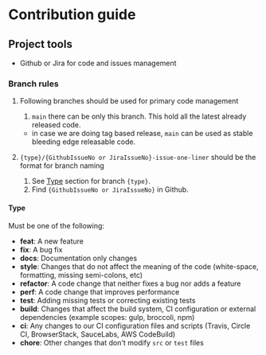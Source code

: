 # Contribution guide

## Project tools

- Github or Jira for code and issues management

### Branch rules

1. Following branches should be used for primary code management

   1. `main` there can be only this branch. This hold all the latest already released code.

   - in case we are doing tag based release, `main` can be used as stable bleeding edge releasable code.

1. `{type}/{GithubIssueNo or JiraIssueNo}-issue-one-liner` should be the format for branch naming
   1. See [Type](#Type) section for branch `{type}`.
   1. Find `{GithubIssueNo or JiraIssueNo}` in Github.

#### Type

Must be one of the following:

- **feat**: A new feature
- **fix**: A bug fix
- **docs**: Documentation only changes
- **style**: Changes that do not affect the meaning of the code (white-space, formatting, missing
  semi-colons, etc)
- **refactor**: A code change that neither fixes a bug nor adds a feature
- **perf**: A code change that improves performance
- **test**: Adding missing tests or correcting existing tests
- **build**: Changes that affect the build system, CI configuration or external dependencies (example scopes: gulp, broccoli, npm)
- **ci**: Any changes to our CI configuration files and scripts (Travis, Circle CI, BrowserStack, SauceLabs, AWS CodeBuild)
- **chore**: Other changes that don't modify `src` or `test` files
